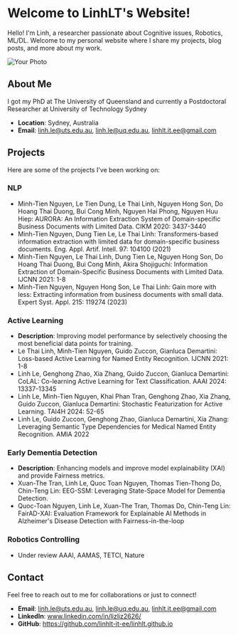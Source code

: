 # Welcome to LinhLT's Website!

Hello! I'm Linh, a researcher passionate about Cognitive issues, Robotics, ML/DL. Welcome to my personal website where I share my projects, blog posts, and more about my work.

![Your Photo](path-to-your-image.jpg)

## About Me
I got my PhD at The University of Queensland and currently a Postdoctoral Researcher at University of Technology Sydney

- **Location**: Sydney, Australia
- **Email**: linh.le@uts.edu.au, linh.le@uq.edu.au, linhlt.it.ee@gmail.com

## Projects
Here are some of the projects I've been working on:
### NLP
- Minh-Tien Nguyen, Le Tien Dung, Le Thai Linh, Nguyen Hong Son, Do Hoang Thai Duong, Bui Cong Minh, Nguyen Hai Phong, Nguyen Huu Hiep: AURORA: An Information Extraction System of Domain-specific Business Documents with Limited Data. CIKM 2020: 3437-3440
- Minh-Tien Nguyen, Dung Tien Le, Le Thai Linh: Transformers-based information extraction with limited data for domain-specific business documents. Eng. Appl. Artif. Intell. 97: 104100 (2021)
- Minh-Tien Nguyen, Le Thai Linh, Dung Tien Le, Nguyen Hong Son, Do Hoang Thai Duong, Bui Cong Minh, Akira Shojiguchi: Information Extraction of Domain-Specific Business Documents with Limited Data. IJCNN 2021: 1-8
- Minh-Tien Nguyen, Nguyen Hong Son, Le Thai Linh: Gain more with less: Extracting information from business documents with small data. Expert Syst. Appl. 215: 119274 (2023)

### Active Learning
- **Description**: Improving model performance by selectively choosing the most beneficial data points for training.
- Le Thai Linh, Minh-Tien Nguyen, Guido Zuccon, Gianluca Demartini: Loss-based Active Learning for Named Entity Recognition. IJCNN 2021: 1-8
- Linh Le, Genghong Zhao, Xia Zhang, Guido Zuccon, Gianluca Demartini: CoLAL: Co-learning Active Learning for Text Classification. AAAI 2024: 13337-13345
- Linh Le, Minh-Tien Nguyen, Khai Phan Tran, Genghong Zhao, Xia Zhang, Guido Zuccon, Gianluca Demartini: Stochastic Featurization for Active Learning. TAI4H 2024: 52-65
- Linh Le, Guido Zuccon, Genghong Zhao, Gianluca Demartini, Xia Zhang: Leveraging Semantic Type Dependencies for Medical Named Entity Recognition. AMIA 2022

### Early Dementia Detection
- **Description**: Enhancing models and improve model explainability (XAI) and provide Fairness metrics.
- Xuan-The Tran, Linh Le, Quoc Toan Nguyen, Thomas Tien-Thong Do, Chin-Teng Lin: EEG-SSM: Leveraging State-Space Model for Dementia Detection.
- Quoc-Toan Nguyen, Linh Le, Xuan-The Tran, Thomas Do, Chin-Teng Lin: FairAD-XAI: Evaluation Framework for Explainable AI Methods in Alzheimer's Disease Detection with Fairness-in-the-loop

### Robotics Controlling
- Under review AAAI, AAMAS, TETCI, Nature

## Contact
Feel free to reach out to me for collaborations or just to connect!

- **Email**: linh.le@uts.edu.au, linh.le@uq.edu.au, linhlt.it.ee@gmail.com
- **LinkedIn**: www.linkedin.com/in/lizliz2626/
- **GitHub**: https://github.com/linhlt-it-ee/linhlt.github.io

